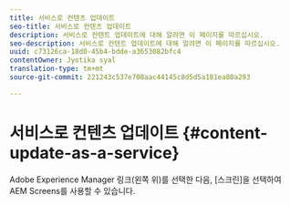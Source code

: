 ```yaml
---
title: 서비스로 컨텐츠 업데이트
seo-title: 서비스로 컨텐츠 업데이트
description: 서비스로 컨텐트 업데이트에 대해 알려면 이 페이지를 따르십시오.
seo-description: 서비스로 컨텐트 업데이트에 대해 알려면 이 페이지를 따르십시오.
uuid: c73126ca-18d0-45b4-bdde-a3653082bfc4
contentOwner: Jyotika syal
translation-type: tm+mt
source-git-commit: 221243c537e708aac44145c8d5d5a181ea80a293

---
```



# 서비스로 컨텐츠 업데이트 {#content-update-as-a-service}

Adobe Experience Manager 링크(왼쪽 위)를 선택한 다음, [스크린]을 선택하여 AEM Screens를 사용할 수 있습니다.